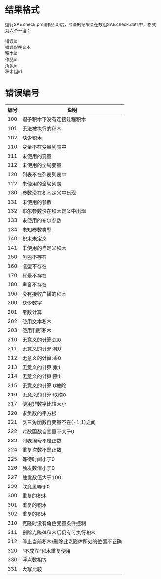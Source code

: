 结果格式
========

运行SAE.check.proj(作品id)后，检查的结果会在数组SAE.check.data中，格式为六个一组：

错误id  
错误说明文本  
积木id  
作品id  
角色id  
积木组id  

错误编号
========

| 编号 | 说明                                      |
| ---- | ----------------------------------------- |
| 100  | 帽子积木下没有连接过程积木                |
| 101  | 无法被执行的积木                          |
| 102  | 缺少积木                                  |
| 110  | 变量不在变量列表中                        |
| 111  | 未使用的变量                              |
| 112  | 未使用的全局变量                          |
| 120  | 列表不在列表列表中                        |
| 122  | 未使用的全局列表                          |
| 130  | 参数没在积木定义中出现                    |
| 131  | 未使用的参数                              |
| 132  | 布尔参数没在积木定义中出现                |
| 133  | 未使用的布尔参数                          |
| 134  | 未知参数类型                              |
| 140  | 积木未定义                                |
| 141  | 未使用的自定义积木                        |
| 150  | 角色不存在                                |
| 160  | 造型不存在                                |
| 170  | 背景不存在                                |
| 180  | 声音不存在                                |
| 190  | 没有接收广播的积木                        |
| 200  | 缺少数字                                  |
| 201  | 常数计算                                  |
| 202  | 使用文本积木                              |
| 203  | 使用判断积木                              |
| 210  | 无意义的计算:加0                          |
| 211  | 无意义的计算:减0                          |
| 212  | 无意义的计算:乘0                          |
| 213  | 无意义的计算:乘1                          |
| 214  | 无意义的计算:除1                          |
| 215  | 无意义的计算:0被除                        |
| 216  | 无意义的计算:取模0                        |
| 217  | 使用非数字比较大小                        |
| 220  | 求负数的平方根                            |
| 221  | 反三角函数自变量不在(-1,1)之间            |
| 222  | 对数函数自变量不大于0                     |
| 223  | 列表编号不是正数                          |
| 224  | 重复次数不是正数                          |
| 225  | 等待时间小于0                             |
| 226  | 触发数值小于0                             |
| 227  | 触发数值大于100                           |
| 230  | 改变量等于0                               |
| 300  | 重复的积木                                |
| 301  | 重复的积木                                |
| 302  | 重复的积木                                |
| 310  | 克隆时没有角色变量条件控制                |
| 311  | 删除克隆体积木后仍有可执行积木            |
| 312  | 停止当前积木/删除此克隆体所处的位置不正确 |
| 320  | “不成立”积木重复使用                    |
| 330  | 浮点数相等                                |
| 331  | 大写比较                                  |
